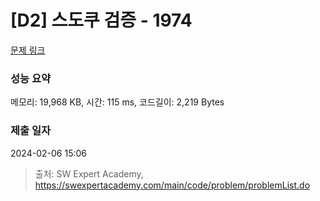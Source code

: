 # [D2] 스도쿠 검증 - 1974 

[문제 링크](https://swexpertacademy.com/main/code/problem/problemDetail.do?contestProbId=AV5Psz16AYEDFAUq) 

### 성능 요약

메모리: 19,968 KB, 시간: 115 ms, 코드길이: 2,219 Bytes

### 제출 일자

2024-02-06 15:06



> 출처: SW Expert Academy, https://swexpertacademy.com/main/code/problem/problemList.do